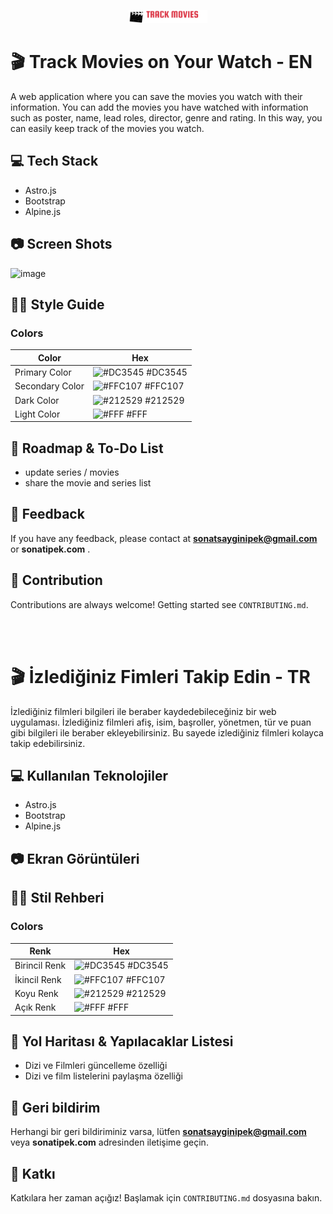 <p align="center" width="100%">
    <img width="25%" src="https://raw.githubusercontent.com/sonatipek/track-the-movies/main/public/logo.svg"> 
</p>


# 🎬 Track Movies on Your Watch - EN
A web application where you can save the movies you watch with their information. You can add the movies you have watched with information such as poster, name, lead roles, director, genre and rating. In this way, you can easily keep track of the movies you watch.

## 💻 Tech Stack
- Astro.js
- Bootstrap
- Alpine.js

## 📷 Screen Shots
![image](https://github.com/sonatipek/track-the-movies/assets/80075444/3733bc15-cc09-451b-a592-bfb3acc4e98e)



## 💅🏼 Style Guide
### Colors

| Color             | Hex                                                               |
| ----------------- | ------------------------------------------------------------------ |
| Primary Color | ![#DC3545](https://placehold.co/10x10/dc3545/dc3545) #DC3545 |
| Secondary Color | ![#FFC107](https://placehold.co/10x10/ffc107/ffc107) #FFC107 |
| Dark Color | ![#212529](https://placehold.co/10x10/212529/212529) #212529 |
| Light Color | ![#FFF](https://placehold.co/10x10/white/white) #FFF | 

## 📍 Roadmap & To-Do List
- update series / movies
- share the movie and series list

## 🌟 Feedback
If you have any feedback, please contact at **sonatsayginipek@gmail.com** or **sonatipek.com** .

## 🤝 Contribution
Contributions are always welcome!
Getting started see `CONTRIBUTING.md`.

<br><br>

# 🎬 İzlediğiniz Fimleri Takip Edin - TR
İzlediğiniz filmleri bilgileri ile beraber kaydedebileceğiniz bir web uygulaması. İzlediğiniz filmleri afiş, isim, başroller, yönetmen, tür ve puan gibi bilgileri ile beraber ekleyebilirsiniz. Bu sayede izlediğiniz filmleri kolayca takip edebilirsiniz.

## 💻 Kullanılan Teknolojiler
- Astro.js
- Bootstrap
- Alpine.js

## 📷 Ekran Görüntüleri

## 💅🏼 Stil Rehberi
### Colors

| Renk             | Hex                                                               |
| ----------------- | ------------------------------------------------------------------ |
| Birincil Renk | ![#DC3545](https://placehold.co/10x10/dc3545/dc3545) #DC3545 |
| İkincil Renk | ![#FFC107](https://placehold.co/10x10/ffc107/ffc107) #FFC107 |
| Koyu Renk | ![#212529](https://placehold.co/10x10/212529/212529) #212529 |
| Açık Renk | ![#FFF](https://placehold.co/10x10/white/white) #FFF | 
## 📍 Yol Haritası & Yapılacaklar Listesi
- Dizi ve Filmleri güncelleme özelliği
- Dizi ve film listelerini paylaşma özelliği

## 🌟 Geri bildirim
Herhangi bir geri bildiriminiz varsa, lütfen **sonatsayginipek@gmail.com** veya **sonatipek.com** adresinden iletişime geçin.

## 🤝 Katkı
Katkılara her zaman açığız!
Başlamak için `CONTRIBUTING.md` dosyasına bakın.
